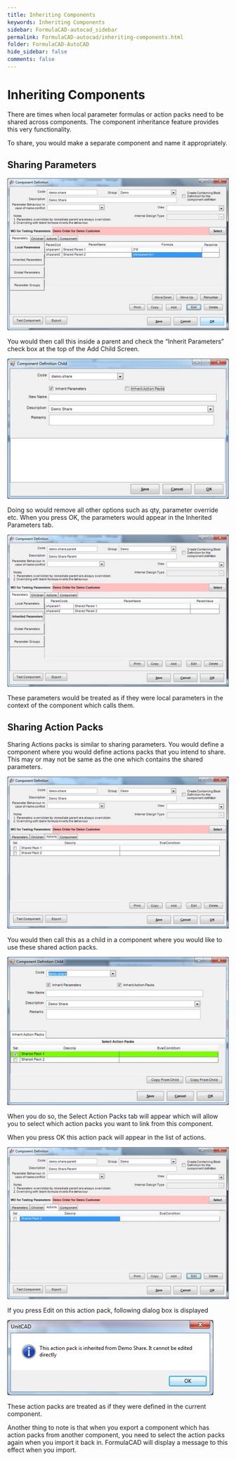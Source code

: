 ```yaml
---
title: Inheriting Components
keywords: Inheriting Components
sidebar: FormulaCAD-autocad_sidebar
permalink: FormulaCAD-autocad/inheriting-components.html
folder: FormulaCAD-AutoCAD
hide_sidebar: false
comments: false
---
```

# Inheriting Components

There are times when local parameter formulas or action packs need to be shared across components.  The component inheritance feature provides this very functionality.

To share, you would make a separate component and name it appropriately.

## Sharing Parameters

![](/images/sharing-para-comp-def.jpg)

You would then call this inside a parent and check the “Inherit Parameters” check box at the top of the Add Child Screen.

![](/images/sharing-para-comp-def-child.jpg)

Doing so would remove all other options such as qty, parameter override etc. When you press OK, the parameters would appear in the Inherited Parameters tab.

![](/images/sharing-para-comp-definition.jpg)

These parameters would be treated as if they were local parameters in the context of the component which calls them.

## Sharing Action Packs

Sharing Actions packs is similar to sharing parameters. You would define a component where you would define actions packs that you intend to share. This may or may not be same as the one which contains the shared parameters.

![](/images/sharing-action-comp-def.jpg)

You would then call this as a child in a component where you would like to use these shared action packs.

![](/images/sharing-action-comp-def-child.jpg)

When you do so, the Select Action Packs tab will appear which will allow you to select which action packs you want to link from this component.

When you press OK this action pack will appear in the list of actions.

![](/images/sharing-action-comp-definition.jpg)

If you press Edit on this action pack, following dialog box is displayed

![](/images/sharing-action-FormulaCAD.png)

These action packs are treated as if they were defined in the current component.

Another thing to note is that when you export a component which has action packs from another component, you need to select the action packs again when you import it back in. FormulaCAD will display a message to this effect when you import.
